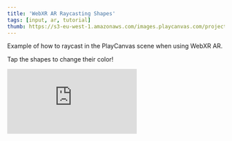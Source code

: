 ```yaml
---
title: 'WebXR AR Raycasting Shapes'
tags: [input, ar, tutorial]
thumb: https://s3-eu-west-1.amazonaws.com/images.playcanvas.com/projects/12/884783/E2030C-image-75.jpg
---
```


Example of how to raycast in the PlayCanvas scene when using WebXR AR.

Tap the shapes to change their color!

<div className="iframe-container">
    <iframe loading="lazy" src="https://playcanv.as/p/qiLEOeL7/" title="WebXR AR Raycasting Shapes" webkitallowfullscreen="true" mozallowfullscreen="true" allow="autoplay" allowfullscreen="true" allowvr="" scrolling="no" frameborder="0" />
</div>
